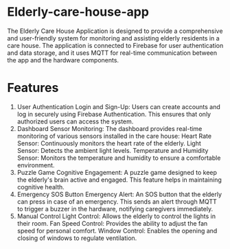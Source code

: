 # Elderly-care-house-app
The Elderly Care House Application is designed to provide a comprehensive and user-friendly system for monitoring and assisting elderly residents in a care house. The application is connected to Firebase for user authentication and data storage, and it uses MQTT for real-time communication between the app and the hardware components.

# Features
1. User Authentication
Login and Sign-Up: Users can create accounts and log in securely using Firebase Authentication. This ensures that only authorized users can access the system.
2. Dashboard
Sensor Monitoring: The dashboard provides real-time monitoring of various sensors installed in the care house:
Heart Rate Sensor: Continuously monitors the heart rate of the elderly.
Light Sensor: Detects the ambient light levels.
Temperature and Humidity Sensor: Monitors the temperature and humidity to ensure a comfortable environment.
3. Puzzle Game
Cognitive Engagement: A puzzle game designed to keep the elderly's brain active and engaged. This feature helps in maintaining cognitive health.
4. Emergency SOS Button
Emergency Alert: An SOS button that the elderly can press in case of an emergency. This sends an alert through MQTT to trigger a buzzer in the hardware, notifying caregivers immediately.
5. Manual Control
Light Control: Allows the elderly to control the lights in their room.
Fan Speed Control: Provides the ability to adjust the fan speed for personal comfort.
Window Control: Enables the opening and closing of windows to regulate ventilation.
